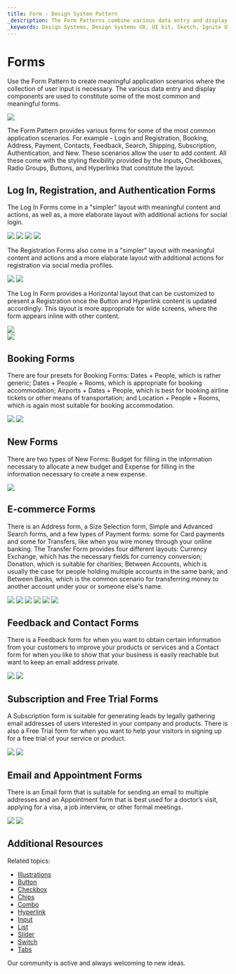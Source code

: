```yaml
---
title: Form - Design System Pattern
_description: The Form Patterns combine various data entry and display elements to provide meaningful application scenarios.
_keywords: Design Systems, Design Systems UX, UI kit, Sketch, Ignite UI for Angular, Sketch to Angular, Angular, Angular Design System, Export code from Sketch, Design Kits for Angular, Sketch HTML, Sketch to HTML, Sketch UI kits
---
```


# Forms

Use the Form Pattern to create meaningful application scenarios where the collection of user input is necessary. The various data entry and display components are used to constitute some of the most common and meaningful forms.

<img class="responsive-img" src="../images/form_demo.png" srcset="../images/form_demo@2x.png 2x" />
<div class="divider--half"></div>

The Form Pattern provides various forms for some of the most common application scenarios. For example - Login and Registration, Booking, Address, Payment, Contacts, Feedback, Search, Shipping, Subscription, Authentication, and New. These scenarios allow the user to add content. All these come with the styling flexibility provided by the Inputs, Checkboxes, Radio Groups, Buttons, and Hyperlinks that constitute the layout.

## Log In, Registration, and Authentication Forms

The Log In Forms come in a "simpler" layout with meaningful content and actions, as well as, a more elaborate layout with additional actions for social login.

<img class="responsive-img" src="../images/form_login-simple.png" srcset="../images/form_login-simple@2x.png 2x" />
<img class="responsive-img" src="../images/form_login-social.png" srcset="../images/form_login-social@2x.png 2x" />
<img class="responsive-img" src="../images/form_illustrated_forgot_password.png" srcset="../images/form_illustrated_forgot_password@2x.png 2x" />
<img class="responsive-img" src="../images/form_illustrated_account_type.png" srcset="../images/form_illustrated_account_type@2x.png 2x" />
<div class="divider--half"></div>

The Registration Forms also come in a "simpler" layout with meaningful content and actions and a more elaborate layout with additional actions for registration via social media profiles.

<img class="responsive-img" src="../images/form_register-simple.png" srcset="../images/form_register-simple@2x.png 2x" />
<img class="responsive-img" src="../images/form_register-social.png" srcset="../images/form_register-social@2x.png 2x" />
<div class="divider--half"></div>

The Log In Form provides a Horizontal layout that can be customized to present a Registration once the Button and Hyperlink content is updated accordingly. This layout is more appropriate for wide screens, where the form appears inline with other content.

<img class="responsive-img" src="../images/form_login-horizontal.png" srcset="../images/form_login-horizontal@2x.png 2x" />
<div class="divider--half"></div>
<img class="responsive-img" src="../images/form_register-horizontal.png" srcset="../images/form_register-horizontal@2x.png 2x" />

## Booking Forms

There are four presets for Booking Forms: Dates + People, which is rather generic; Dates + People + Rooms, which is appropriate for booking accommodation; Airports + Dates + People, which is best for booking airline tickets or other means of transportation; and Location + People + Rooms, which is again most suitable for booking accommodation.

<img class="responsive-img" src="../images/form_booking.png" srcset="../images/form_booking@2x.png 2x" />
<img class="responsive-img" src="../images/form_transportation_tickets.png" srcset="../images/form_transportation_tickets@2x.png 2x" />

## New Forms

There are two types of New Forms: Budget for filling in the information necessary to allocate a new budget and Expense for filling in the information necessary to create a new expense.

<img class="responsive-img" src="../images/form_new.png" srcset="../images/form_new@2x.png 2x" />

## E-commerce Forms

There is an Address form, a Size Selection form, Simple and Advanced Search forms, and a few types of Payment forms: some for Card payments and some for Transfers, like when you wire money through your online banking. The Transfer Form provides four different layouts: Currency Exchange, which has the necessary fields for currency conversion; Donation, which is suitable for charities; Between Accounts, which is usually the case for people holding multiple accounts in the same bank; and Between Banks, which is the common scenario for transferring money to another account under your or someone else's name.

<img class="responsive-img" src="../images/form_address.png" srcset="../images/form_address@2x.png 2x" />
<img class="responsive-img" src="../images/form_search.png" srcset="../images/form_search@2x.png 2x" />
<img class="responsive-img" src="../images/form_donation.png" srcset="../images/form_donation@2x.png 2x" />
<img class="responsive-img" src="../images/form_money_transfer.png" srcset="../images/form_money_transfer@2x.png 2x" />
<img class="responsive-img" src="../images/form_card.png" srcset="../images/form_card@2x.png 2x" />
<img class="responsive-img" src="../images/form_illustrated_card.png" srcset="../images/form_illustrated_card@2x.png 2x" />

## Feedback and Contact Forms

There is a Feedback form for when you want to obtain certain information from your customers to improve your products or services and a Contact form for when you like to show that your business is easily reachable but want to keep an email address private.

<img class="responsive-img" src="../images/form_feedback.png" srcset="../images/form_feedback@2x.png 2x" />
<img class="responsive-img" src="../images/form_contacts.png" srcset="../images/form_contacts@2x.png 2x" />

## Subscription and Free Trial Forms

A Subscription form is suitable for generating leads by legally gathering email addresses of users interested in your company and products. There is also a Free Trial form for when you want to help your visitors in signing up for a free trial of your service or product.

<img class="responsive-img" src="../images/form_subscription.png" srcset="../images/form_subscription@2x.png 2x" />
<img class="responsive-img" src="../images/form_free_trial.png" srcset="../images/form_free_trial@2x.png 2x" />

## Email and Appointment Forms

There is an Email form that is suitable for sending an email to multiple addresses and an Appointment form that is best used for a doctor’s visit, applying for a visa, a job interview, or other formal meetings.

<img class="responsive-img" src="../images/form_email.png" srcset="../images/form_email@2x.png 2x" />
<img class="responsive-img" src="../images/form_appointment.png" srcset="../images/form_appointment@2x.png 2x" />

## Additional Resources

Related topics:

- [Illustrations](../style/illustrations.md)
- [Button](../components/button.md)
- [Checkbox](../components/checkbox.md)
- [Chips](../components/chips.md)
- [Combo](../components/combo.md)
- [Hyperlink](../components/hyperlink.md)
- [Input](../components/input.md)
- [List](../components/list.md)
- [Slider](../components/slider.md)
- [Switch](../components/switch.md)
- [Tabs](../components/tabs.md)

Our community is active and always welcoming to new ideas.